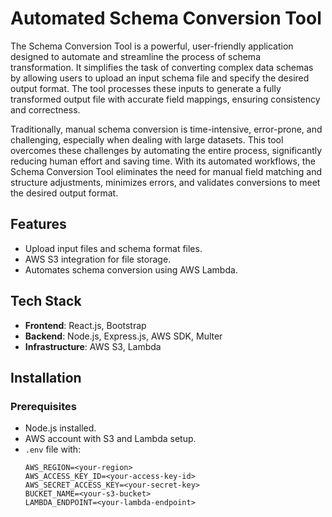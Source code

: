 # Automated Schema Conversion Tool

The Schema Conversion Tool is a powerful, user-friendly application designed to automate and streamline the process of schema transformation. It simplifies the task of converting complex data schemas by allowing users to upload an input schema file and specify the desired output format. The tool processes these inputs to generate a fully transformed output file with accurate field mappings, ensuring consistency and correctness.

Traditionally, manual schema conversion is time-intensive, error-prone, and challenging, especially when dealing with large datasets. This tool overcomes these challenges by automating the entire process, significantly reducing human effort and saving time. With its automated workflows, the Schema Conversion Tool eliminates the need for manual field matching and structure adjustments, minimizes errors, and validates conversions to meet the desired output format. 

## Features

- Upload input files and schema format files.
- AWS S3 integration for file storage.
- Automates schema conversion using AWS Lambda.

## Tech Stack

- **Frontend**: React.js, Bootstrap
- **Backend**: Node.js, Express.js, AWS SDK, Multer
- **Infrastructure**: AWS S3, Lambda

## Installation

### Prerequisites

- Node.js installed.
- AWS account with S3 and Lambda setup.
- `.env` file with:
  ```plaintext
  AWS_REGION=<your-region>
  AWS_ACCESS_KEY_ID=<your-access-key-id>
  AWS_SECRET_ACCESS_KEY=<your-secret-key>
  BUCKET_NAME=<your-s3-bucket>
  LAMBDA_ENDPOINT=<your-lambda-endpoint>
